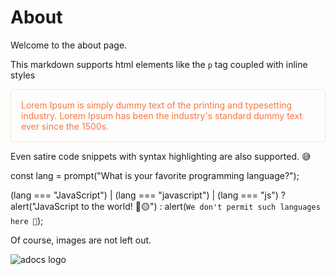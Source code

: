 # About

Welcome to the about page.

This markdown supports html elements like the `p` tag coupled with inline styles

<p style="color: #ff7340; border: 1px solid rgba(255, 135, 23, 0.25); border-radius:5px; padding: 1rem;">Lorem Ipsum is simply dummy text of the printing and typesetting industry. Lorem Ipsum has been the industry's standard dummy text ever since the 1500s.</p>

Even satire code snippets with syntax highlighting are also supported. 😅

const lang = prompt("What is your favorite programming language?");

(lang === "JavaScript") | (lang === "javascript") | (lang === "js")
? alert("JavaScript to the world! 🚀🟡")
: alert(`We don't permit such languages here 💩`);

Of course, images are not left out.

<img src="https://adocs.vercel.app/logo.svg" alt="adocs logo">